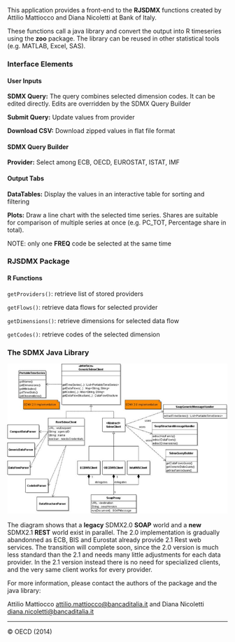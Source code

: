 This application provides a front-end to the __RJSDMX__ functions created
by Attilio Mattiocco and Diana Nicoletti at Bank of Italy.

These functions call a java library and convert the output into R
timeseries using the __zoo__ package. The library can be reused in
other statistical tools (e.g. MATLAB, Excel, SAS).

### Interface Elements

#### User Inputs

__SDMX Query:__ The query combines selected dimension codes. It can be
edited directly. Edits are overridden by the SDMX Query Builder

__Submit Query:__ Update values from provider

__Download CSV:__ Download zipped values in flat file format

#### SDMX Query Builder

__Provider:__ Select among ECB, OECD, EUROSTAT, ISTAT, IMF

#### Output Tabs

__DataTables:__ Display the values in an interactive table for sorting
and filtering

__Plots:__ Draw a line chart with the selected time series. Shares are
suitable for comparison of multiple series at once (e.g. PC_TOT,
Percentage share in total).

NOTE: only one __FREQ__ code be selected at the same time

### RJSDMX Package

#### R Functions

`getProviders()`: retrieve list of stored providers

`getFlows()`: retrieve data flows for selected provider

`getDimensions()`: retrieve dimensions for selected data flow

`getCodes()`: retrieve codes of the selected dimension

### The SDMX Java Library

![](figures/SdmxClientSchema.png)

The diagram shows that a __legacy__ SDMX2.0 __SOAP__ world and a __new__ SDMX2.1
__REST__ world exist in parallel. The 2.0 implementation is gradually
abandonned as ECB, BIS and Eurostat already provide 2.1 Rest web
services. The transition will complete soon, since the 2.0 version is
much less standard than the 2.1 and needs many little adjustments for
each data provider. In the 2.1 version instead there is no need for
specialized clients, and the very same client works for every provider.

For more information, please contact the authors of the package and
the java library:

Attilio Mattiocco
[attilio.mattiocco@bancaditalia.it](mailto:attilio.mattiocco@bancaditalia.it)
and
Diana Nicoletti
[diana.nicoletti@bancaditalia.it](mailto:diana.nicoletti@bancaditalia.it)

---

&copy; OECD (2014)
